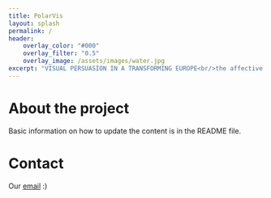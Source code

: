 ```yaml
---
title: PolarVis
layout: splash
permalink: /
header:
    overlay_color: "#000"
    overlay_filter: "0.5"
    overlay_image: /assets/images/water.jpg
excerpt: "VISUAL PERSUASION IN A TRANSFORMING EUROPE<br/>the affective and polarising power of visual content in online political discourse"
---
```


# About the project

Basic information on how to update the content is in the README file.

# Contact

Our <a href="mailto:it-polarvis-info@lists.uu.se">email</a> :)



